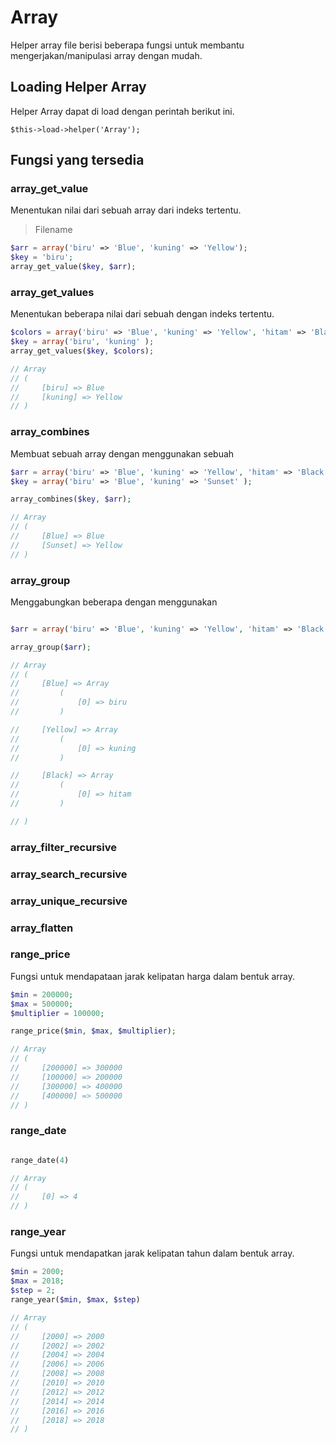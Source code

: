 # Array

Helper array file berisi beberapa fungsi untuk membantu mengerjakan/manipulasi array dengan mudah.


## Loading Helper Array

Helper Array dapat di load dengan perintah berikut ini.

```
$this->load->helper('Array');
```

## Fungsi yang tersedia

### array_get_value

Menentukan nilai dari sebuah array dari indeks tertentu.

> Filename
```php
$arr = array('biru' => 'Blue', 'kuning' => 'Yellow');
$key = 'biru';
array_get_value($key, $arr);
```

### array_get_values

Menentukan beberapa nilai dari sebuah dengan indeks tertentu.

```php
$colors = array('biru' => 'Blue', 'kuning' => 'Yellow', 'hitam' => 'Black');
$key = array('biru', 'kuning' );
array_get_values($key, $colors);

// Array
// (
//     [biru] => Blue
//     [kuning] => Yellow
// )
```

### array_combines

Membuat sebuah array dengan menggunakan sebuah 

```php
$arr = array('biru' => 'Blue', 'kuning' => 'Yellow', 'hitam' => 'Black');
$key = array('biru' => 'Blue', 'kuning' => 'Sunset' );

array_combines($key, $arr);

// Array
// (
//     [Blue] => Blue
//     [Sunset] => Yellow
// )
```
### array_group

Menggabungkan beberapa dengan menggunakan 

```php

$arr = array('biru' => 'Blue', 'kuning' => 'Yellow', 'hitam' => 'Black');

array_group($arr);

// Array
// (
//     [Blue] => Array
//         (
//             [0] => biru
//         )

//     [Yellow] => Array
//         (
//             [0] => kuning
//         )

//     [Black] => Array
//         (
//             [0] => hitam
//         )

// )
```


### array_filter_recursive
### array_search_recursive
### array_unique_recursive
### array_flatten
### range_price

Fungsi untuk mendapataan jarak kelipatan harga dalam bentuk array.

```php
$min = 200000;
$max = 500000;
$multiplier = 100000;

range_price($min, $max, $multiplier);

// Array
// (
//     [200000] => 300000
//     [100000] => 200000
//     [300000] => 400000
//     [400000] => 500000
// )
```


### range_date
```php

range_date(4)

// Array
// (
//     [0] => 4
// )
```
### range_year

Fungsi untuk mendapatkan jarak kelipatan tahun dalam bentuk array.

```php
$min = 2000;
$max = 2018;
$step = 2;
range_year($min, $max, $step)

// Array
// (
//     [2000] => 2000
//     [2002] => 2002
//     [2004] => 2004
//     [2006] => 2006
//     [2008] => 2008
//     [2010] => 2010
//     [2012] => 2012
//     [2014] => 2014
//     [2016] => 2016
//     [2018] => 2018
// )
```

